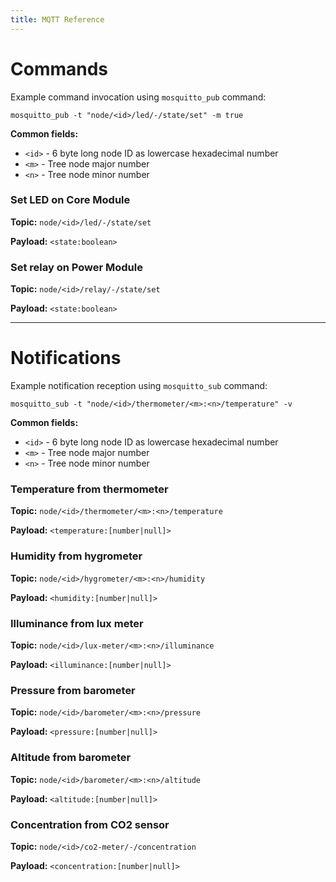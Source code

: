 ```yaml
---
title: MQTT Reference
---
```


# Commands

Example command invocation using `mosquitto_pub` command:

`mosquitto_pub -t "node/<id>/led/-/state/set" -m true`

**Common fields:**

* `<id>` - 6 byte long node ID as lowercase hexadecimal number
* `<m>` - Tree node major number
* `<n>` - Tree node minor number

### Set LED on Core Module

**Topic:** `node/<id>/led/-/state/set`

**Payload:** `<state:boolean>`

### Set relay on Power Module

**Topic:** `node/<id>/relay/-/state/set`

**Payload:** `<state:boolean>`

---

# Notifications

Example notification reception using `mosquitto_sub` command:

`mosquitto_sub -t "node/<id>/thermometer/<m>:<n>/temperature" -v`

**Common fields:**

* `<id>` - 6 byte long node ID as lowercase hexadecimal number
* `<m>` - Tree node major number
* `<n>` - Tree node minor number

### Temperature from thermometer

**Topic:** `node/<id>/thermometer/<m>:<n>/temperature`

**Payload:** `<temperature:[number|null]>`

### Humidity from hygrometer

**Topic:** `node/<id>/hygrometer/<m>:<n>/humidity`

**Payload:** `<humidity:[number|null]>`

### Illuminance from lux meter

**Topic:** `node/<id>/lux-meter/<m>:<n>/illuminance`

**Payload:** `<illuminance:[number|null]>`

### Pressure from barometer

**Topic:** `node/<id>/barometer/<m>:<n>/pressure`

**Payload:** `<pressure:[number|null]>`

### Altitude from barometer

**Topic:** `node/<id>/barometer/<m>:<n>/altitude`

**Payload:** `<altitude:[number|null]>`

### Concentration from CO2 sensor

**Topic:** `node/<id>/co2-meter/-/concentration`

**Payload:** `<concentration:[number|null]>`
